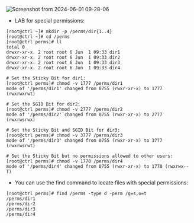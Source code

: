 ![Screenshot from 2024-06-01 09-28-06](https://github.com/RedHatRanger/best_linux_scripts_and_commands/assets/90477448/8be37a4d-bf0f-470b-8080-5e26d9b69542)

* LAB for special permissions:
```
[root@ctrl ~]# mkdir -p /perms/dir{1..4}
[root@ctrl ~]# cd /perms
[root@ctrl perms]# ll
total 0
drwxr-xr-x. 2 root root 6 Jun  1 09:33 dir1
drwxr-xr-x. 2 root root 6 Jun  1 09:33 dir2
drwxr-xr-x. 2 root root 6 Jun  1 09:33 dir3
drwxr-xr-x. 2 root root 6 Jun  1 09:33 dir4

# Set the Sticky Bit for dir1:
[root@ctrl perms]# chmod -v 1777 /perms/dir1
mode of '/perms/dir1' changed from 0755 (rwxr-xr-x) to 1777 (rwxrwxrwt)

# Set the SGID Bit for dir2:
[root@ctrl perms]# chmod -v 2777 /perms/dir2
mode of '/perms/dir2' changed from 0755 (rwxr-xr-x) to 2777 (rwxrwsrwx)

# Set the Sticky Bit and SGID Bit for dir3:
[root@ctrl perms]# chmod -v 3777 /perms/dir3
mode of '/perms/dir3' changed from 0755 (rwxr-xr-x) to 3777 (rwxrwsrwt)

# Set the Sticky Bit but no permissions allowed to other users:
[root@ctrl perms]# chmod -v 1770 /perms/dir4
mode of '/perms/dir4' changed from 0755 (rwxr-xr-x) to 1770 (rwxrwx--T)
```

* You can use the find command to locate files with special permissions:
```
[root@ctrl perms]# find /perms -type d -perm /g=s,o=t 
/perms/dir1
/perms/dir2
/perms/dir3
/perms/dir4
```
